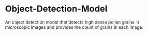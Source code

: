 # Object-Detection-Model
An object detection model that detects high dense pollen grains in microscopic images and provides the count of grains in each image.
